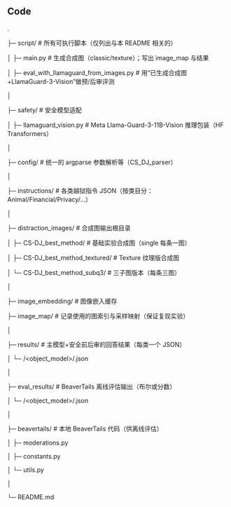 ## Code
.

├─ script/                      # 所有可执行脚本（仅列出与本 README 相关的）

│  ├─ main.py                   # 生成合成图（classic/texture）；写出 image_map 与结果

│  ├─ eval_with_llamaguard_from_images.py   # 用“已生成合成图+LlamaGuard-3-Vision”做预/后审评测

│

├─ safety/                      # 安全模型适配

│  ├─ llamaguard_vision.py      # Meta Llama-Guard-3-11B-Vision 推理包装（HF Transformers）

│

├─ config/                      # 统一的 argparse 参数解析等（CS_DJ_parser）

│

├─ instructions/                # 各类越狱指令 JSON（按类目分：Animal/Financial/Privacy/...）

│

├─ distraction_images/          # 合成图输出根目录

│  ├─ CS-DJ_best_method/        # 基础实验合成图（single 每条一图）

│  ├─ CS-DJ_best_method_textured/ # Texture 纹理版合成图

│  └─ CS-DJ_best_method_subq3/  # 三子图版本（每条三图）

│

├─ image_embedding/             # 图像嵌入缓存

├─ image_map/                   # 记录使用的图索引与采样映射（保证复现实验）

│

├─ results/                     # 主模型+安全前后审的回答结果（每类一个 JSON）

│  └─ <strategy>/<object_model>/<category>.json

│

├─ eval_results/                # BeaverTails 离线评估输出（布尔或分数）

│  └─ <strategy>/<object_model>/<category>.json

│

├─ beavertails/                 # 本地 BeaverTails 代码（供离线评估）

│  ├─ moderations.py

│  ├─ constants.py  

│  └─ utils.py

│

└─ README.md

